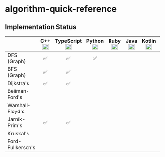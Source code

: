 # algorithm-quick-reference

## Implementation Status

||C++ <img height="20" src='https://cdn.jsdelivr.net/gh/devicons/devicon/icons/cplusplus/cplusplus-plain.svg'>|TypeScript <img height="20" src='https://cdn.jsdelivr.net/gh/devicons/devicon/icons/typescript/typescript-plain.svg'>|Python <img height="20" src='https://cdn.jsdelivr.net/gh/devicons/devicon/icons/python/python-plain.svg'>|Ruby <img height="20" src='https://cdn.jsdelivr.net/gh/devicons/devicon/icons/ruby/ruby-plain.svg'>|Java <img height="20" src='https://cdn.jsdelivr.net/gh/devicons/devicon/icons/java/java-plain.svg'>|Kotlin <img height="20" src='https://cdn.jsdelivr.net/gh/devicons/devicon/icons/kotlin/kotlin-plain.svg'>|Go <img height="20" src='https://cdn.jsdelivr.net/gh/devicons/devicon/icons/go/go-plain.svg'>|Rust <img height="20" src='https://cdn.jsdelivr.net/gh/devicons/devicon/icons/rust/rust-plain.svg'>|
|:---|:---:|:---:|:---:|:---:|:---:|:---:|:---:|:---:|
|DFS (Graph)|✅|✅|✅||||||
|BFS (Graph)|✅|✅|||||||
|Dijkstra's|✅|✅|||||||
|Bellman-Ford's|||||||||
|Warshall-Floyd's|||||||||
|Jarník-Prim's|✅|✅|||||||
|Kruskal's|||||||||
|Ford-Fullkerson's|||||||||